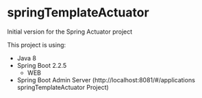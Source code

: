 # springTemplateActuator
Initial version for the Spring Actuator project

This project is using:
- Java 8
- Spring Boot 2.2.5
  - WEB
- Spring Boot Admin Server (http://localhost:8081/#/applications springTemplateActuator Project)
